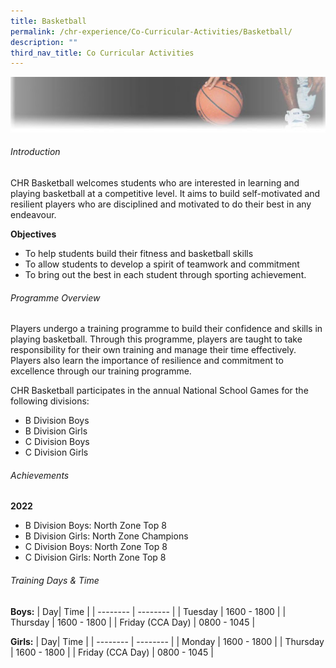 ```yaml
---
title: Basketball
permalink: /chr-experience/Co-Curricular-Activities/Basketball/
description: ""
third_nav_title: Co Curricular Activities
---
```

![](/images/CCA/BASKETBALL.jpg)

###### Introduction

CHR Basketball welcomes students who are interested in learning and playing basketball at a competitive level. It aims to build self-motivated and resilient players who are disciplined and motivated to do their best in any endeavour.

**Objectives**<br>
* To help students build their fitness and basketball skills
* To allow students to develop a spirit of teamwork and commitment
* To bring out the best in each student through sporting achievement.

###### Programme Overview
Players undergo a training programme to build their confidence and skills in playing basketball. Through this programme, players are taught to  take responsibility for their own training and manage their time effectively. Players also learn the importance of resilience and commitment to excellence through our training programme.

CHR Basketball participates in the annual National School Games for the following divisions: <br>
- B Division Boys <br>
- B Division Girls <br>
- C Division Boys <br>
- C Division Girls <br>

###### Achievements

**2022** <br>
- B Division Boys: North Zone Top 8<br>
- B Division Girls: North Zone Champions<br>
- C Division Boys: North Zone Top 8<br>
- C Division Girls: North Zone Top 8<br>

###### Training Days &amp; Time

**Boys:**
| Day| Time | 
| -------- | -------- | 
| Tuesday   | 1600 - 1800 | 
| Thursday  | 1600 - 1800 | 
| Friday (CCA Day) | 0800 - 1045 | 

**Girls:**
| Day| Time | 
| -------- | -------- | 
| Monday  | 1600 - 1800 | 
| Thursday  | 1600 - 1800 | 
| Friday (CCA Day) | 0800 - 1045 | 